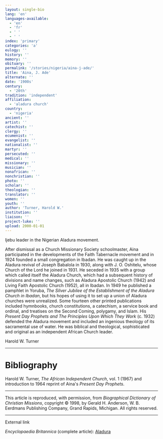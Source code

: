 ```yaml
---
layout: single-bio
lang: 'en'
languages-available:
  - 'en'
  - 'fr'
  - ' '
  - ' '
index: 'primary'
categories: 'a'
eulogy: ''
history: ''
memory: ''
obituary: ''
permalink: '/stories/nigeria/aina-j-ade/'
title: 'Aina, J. Ade'
alternate: ''
date: '1900s'
century:
  - '20th'
tradition: 'independent'
affiliation:
  - 'aladura church'
country:
  - 'nigeria'
ancient: ''
artist: ''
catechist: ''
clergy: ''
ecumenist: ''
evangelist: ''
nationalist: ''
martyr: ''
persecuted: ''
medical: ''
missionary: ''
musician: ''
nonafrican: ''
nonchristian: ''
photo: ''
scholar: ''
theologian: ''
translator: ''
women: ''
youth: ''
author: 'Turner, Harold W.'
institution: ''
liaison: ''
project-luke: ''
upload: 2000-01-01
---
```



Ijebu leader in the Nigerian Aladura movement.

After dismissal as a Church Missionary Society schoolmaster, Aina participated in the developments of the Faith Tabernacle movement and in 1924 founded a small congregation in Ibadan. He was caught up in the Aladura revival of Joseph Babalola in 1930, along with J. O. Oshitelu, whose Church of the Lord he joined in 1931. He seceded in 1935 with a group which called itself the Aladura Church, which had a subsequent history of divisions and name changes, such as Aladura Apostolic Church (1942) and Living Faith Apostolic Church (1952), all in Ibadan. In 1949 he published a pamphlet in Yoruba, *The Silver Jubilee of the Establishment of the Aladura Church in Ibadan*, but his hopes of using it to set up a union of Aladura churches were unrealized. Some fourteen other printed publications included hymnbooks, church constitutions, a catechism, a service book and ordinal, and treatises on the Second Coming, polygamy, and Islam. His *Present Day Prophets and The Principles Upon Which They Work* (c. 1932) defended the Aladura movement and included an ingenious theology of its sacramental use of water. He was biblical and theological, sophisticated and original as an independent African Church leader.

Harold W. Turner

---

# Bibliography

Harold W. Turner, *The African Independent Church*, vol. 1 (1967) and introduction to 1964 reprint of Aina's *Present Day Prophets*.

---

This article is reproduced, with permission, from *Biographical Dictionary of Christian Missions*,   copyright &copy; 1998, by Gerald H. Anderson, W. B. Eerdmans Publishing Company, Grand Rapids, Michigan.  All rights reserved.

---

External link

*Encyclopaedia Britannica*  (complete article):  [ Aladura](http://www.britannica.com/eb/article-9005331/Aladura)